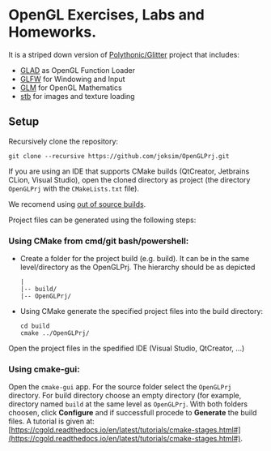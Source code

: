# OpenGL Exercises, Labs and Homeworks.

It is a striped down version of [Polythonic/Glitter](https://github.com/Polytonic/Glitter) project that includes:
  - [GLAD](https://github.com/Dav1dde/glad) as OpenGL Function Loader
  - [GLFW](https://github.com/glfw/glfw) for Windowing and Input
  - [GLM](https://github.com/g-truc/glm) for OpenGL Mathematics
  - [stb](https://github.com/nothings/stb) for images and texture loading

## Setup
  Recursively clone the repository:

    git clone --recursive https://github.com/joksim/OpenGLPrj.git
    
  If you are using an IDE that supports CMake builds (QtCreator, Jetbrains CLion, Visual Studio), open the cloned directory as project (the directory `OpenGLPrj` with the `CMakeLists.txt` file).

  We recomend using [out of source builds](https://cgold.readthedocs.io/en/latest/tutorials/out-of-source.html]).

  Project files can be generated using the following steps:

### Using CMake from cmd/git bash/powershell:
  
  - Create a folder for the project build (e.g. build). It can be in the same level/directory as the OpenGLPrj. The hierarchy should be as depicted

        |
        |-- build/
        |-- OpenGLPrj/

  - Using CMake generate the specified project files into the build directory:
  
        cd build
        cmake ../OpenGLPrj/
   
  Open the project files in the spedified IDE (Visual Studio, QtCreator, ...)

###  Using cmake-gui:
     
  Open the `cmake-gui` app. For the source folder select the `OpenGLPrj` directory. For build directory choose an empty directory (for example, directory named `build` at the same level as `OpenGLPrj`. With both folders choosen, click **Configure** and if successfull procede to **Generate** the build files. A tutorial is given at: [https://cgold.readthedocs.io/en/latest/tutorials/cmake-stages.html#](https://cgold.readthedocs.io/en/latest/tutorials/cmake-stages.html#).
  
  

